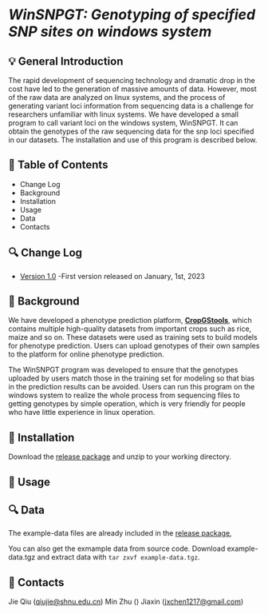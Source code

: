 # ___WinSNPGT: Genotyping of specified SNP sites on windows system___

## 💡 General Introduction
The rapid development of sequencing technology and dramatic drop in the cost have led to the generation of massive amounts of data. However, most of the raw data are analyzed on linux systems, and the process of generating variant loci information from sequencing data is a challenge for researchers unfamiliar with linux systems. We have developed a small program to call variant loci on the windows system, WinSNPGT. It can obtain the genotypes of the raw sequencing data for the snp loci specified in our datasets. The installation and use of this program is described below.

## 📘 Table of Contents

- Change Log
- Background
- Installation
- Usage
- Data
- Contacts

## 🔍 Change Log
- [Version 1.0](https://github.com/JessieChen7/WinSNPGT) -First version released on January, 1st, 2023

## 🧾 Background
We have developed a phenotype prediction platform, **[CropGStools](http://iagr.genomics.cn/)**, which contains multiple high-quality datasets from important crops such as rice, maize and so on. These datasets were used as training sets to build models for phenotype prediction. Users can upload genotypes of their own samples to the platform for online phenotype prediction.

The WinSNPGT program was developed to ensure that the genotypes uploaded by users match those in the training set for modeling so that bias in the prediction results can be avoided. Users can run this program on the windows system to realize the whole process from sequencing files to getting genotypes by simple operation, which is very friendly for people who have little experience in linux operation.


## 🌟 Installation
Download the [release package](https://github.com/JessieChen7/WinSNPGT/archive/refs/heads/main.zip) and unzip to your working directory.

## 🌟 Usage

## 🔍 Data
The example-data files are already included in the [release package](https://github.com/JessieChen7/WinSNPGT/archive/refs/heads/main.zip),

You can also get the exmample data from source code. Download example-data.tgz and extract data with `tar zxvf example-data.tgz`.

## 👥 Contacts
Jie Qiu (qiujie@shnu.edu.cn)
Min Zhu ()
Jiaxin (jxchen1217@gmail.com)
